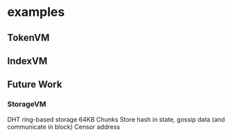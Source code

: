 # examples
## TokenVM
## IndexVM

## Future Work
### StorageVM
DHT ring-based storage 
64KB Chunks
Store hash in state, gossip data (and communicate in block)
Censor address

